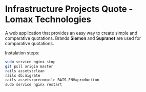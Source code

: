 # Infrastructure Projects Quote - Lomax Technologies

A web application that provides an easy way to create simple and comparative quotations. Brands **Siemon** and **Supranet** are used for comparative quotations.

Instalation steps:

```bash
sudo service nginx stop
git pull origin master
rails assets:clean
rails db:migrate
rails assets:precompile RAIS_ENV=production
sudo service nginx restart
```

